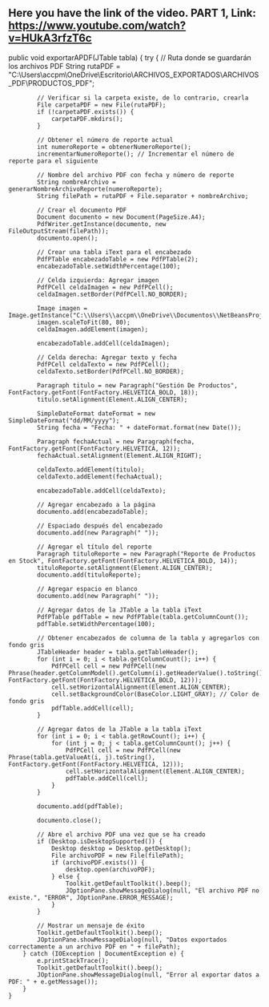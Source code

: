 ## Here you have the link of the video. PART 1, Link: https://www.youtube.com/watch?v=HUkA3rfzT6c

public void exportarAPDF(JTable tabla) {
        try {
            // Ruta donde se guardarán los archivos PDF
            String rutaPDF = "C:\\Users\\accpm\\OneDrive\\Escritorio\\ARCHIVOS_EXPORTADOS\\ARCHIVOS_PDF\\PRODUCTOS_PDF";

            // Verificar si la carpeta existe, de lo contrario, crearla
            File carpetaPDF = new File(rutaPDF);
            if (!carpetaPDF.exists()) {
                carpetaPDF.mkdirs();
            }

            // Obtener el número de reporte actual
            int numeroReporte = obtenerNumeroReporte();
            incrementarNumeroReporte(); // Incrementar el número de reporte para el siguiente

            // Nombre del archivo PDF con fecha y número de reporte
            String nombreArchivo = generarNombreArchivoReporte(numeroReporte);
            String filePath = rutaPDF + File.separator + nombreArchivo;

            // Crear el documento PDF
            Document documento = new Document(PageSize.A4);
            PdfWriter.getInstance(documento, new FileOutputStream(filePath));
            documento.open();

            // Crear una tabla iText para el encabezado
            PdfPTable encabezadoTable = new PdfPTable(2);
            encabezadoTable.setWidthPercentage(100);

            // Celda izquierda: Agregar imagen
            PdfPCell celdaImagen = new PdfPCell();
            celdaImagen.setBorder(PdfPCell.NO_BORDER);

            Image imagen = Image.getInstance("C:\\Users\\accpm\\OneDrive\\Documentos\\NetBeansProjects\\Proyecto2_Inventario\\src\\main\\resources\\com\\imagenes_orginal\\lggoo.png");
            imagen.scaleToFit(80, 80);
            celdaImagen.addElement(imagen);

            encabezadoTable.addCell(celdaImagen);

            // Celda derecha: Agregar texto y fecha
            PdfPCell celdaTexto = new PdfPCell();
            celdaTexto.setBorder(PdfPCell.NO_BORDER);

            Paragraph titulo = new Paragraph("Gestión De Productos", FontFactory.getFont(FontFactory.HELVETICA_BOLD, 18));
            titulo.setAlignment(Element.ALIGN_CENTER);

            SimpleDateFormat dateFormat = new SimpleDateFormat("dd/MM/yyyy");
            String fecha = "Fecha: " + dateFormat.format(new Date());

            Paragraph fechaActual = new Paragraph(fecha, FontFactory.getFont(FontFactory.HELVETICA, 12));
            fechaActual.setAlignment(Element.ALIGN_RIGHT);

            celdaTexto.addElement(titulo);
            celdaTexto.addElement(fechaActual);

            encabezadoTable.addCell(celdaTexto);

            // Agregar encabezado a la página
            documento.add(encabezadoTable);

            // Espaciado después del encabezado
            documento.add(new Paragraph(" "));

            // Agregar el título del reporte
            Paragraph tituloReporte = new Paragraph("Reporte de Productos en Stock", FontFactory.getFont(FontFactory.HELVETICA_BOLD, 14));
            tituloReporte.setAlignment(Element.ALIGN_CENTER);
            documento.add(tituloReporte);

            // Agregar espacio en blanco
            documento.add(new Paragraph(" "));

            // Agregar datos de la JTable a la tabla iText
            PdfPTable pdfTable = new PdfPTable(tabla.getColumnCount());
            pdfTable.setWidthPercentage(100);

            // Obtener encabezados de columna de la tabla y agregarlos con fondo gris
            JTableHeader header = tabla.getTableHeader();
            for (int i = 0; i < tabla.getColumnCount(); i++) {
                PdfPCell cell = new PdfPCell(new Phrase(header.getColumnModel().getColumn(i).getHeaderValue().toString(), FontFactory.getFont(FontFactory.HELVETICA_BOLD, 12)));
                cell.setHorizontalAlignment(Element.ALIGN_CENTER);
                cell.setBackgroundColor(BaseColor.LIGHT_GRAY); // Color de fondo gris
                pdfTable.addCell(cell);
            }

            // Agregar datos de la JTable a la tabla iText
            for (int i = 0; i < tabla.getRowCount(); i++) {
                for (int j = 0; j < tabla.getColumnCount(); j++) {
                    PdfPCell cell = new PdfPCell(new Phrase(tabla.getValueAt(i, j).toString(), FontFactory.getFont(FontFactory.HELVETICA, 12)));
                    cell.setHorizontalAlignment(Element.ALIGN_CENTER);
                    pdfTable.addCell(cell);
                }
            }

            documento.add(pdfTable);

            documento.close();

            // Abre el archivo PDF una vez que se ha creado
            if (Desktop.isDesktopSupported()) {
                Desktop desktop = Desktop.getDesktop();
                File archivoPDF = new File(filePath);
                if (archivoPDF.exists()) {
                    desktop.open(archivoPDF);
                } else {
                    Toolkit.getDefaultToolkit().beep();
                    JOptionPane.showMessageDialog(null, "El archivo PDF no existe.", "ERROR", JOptionPane.ERROR_MESSAGE);
                }
            }

            // Mostrar un mensaje de éxito
            Toolkit.getDefaultToolkit().beep();
            JOptionPane.showMessageDialog(null, "Datos exportados correctamente a un archivo PDF en " + filePath);
        } catch (IOException | DocumentException e) {
            e.printStackTrace();
            Toolkit.getDefaultToolkit().beep();
            JOptionPane.showMessageDialog(null, "Error al exportar datos a PDF: " + e.getMessage());
        }
    }
